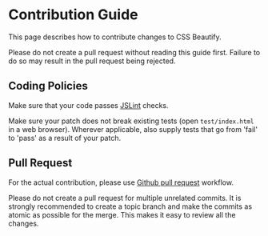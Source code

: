 # Contribution Guide

This page describes how to contribute changes to CSS Beautify.

Please do not create a pull request without reading this guide first.  Failure
to do so may result in the pull request being rejected.

## Coding Policies

Make sure that your code passes [JSLint](http://jslint.com) checks.

Make sure your patch does not break existing tests (open
<code>test/index.html</code> in a web browser).  Wherever applicable, also
supply tests that go from 'fail' to 'pass' as a result of your patch.

## Pull Request

For the actual contribution, please use [Github pull
request](http://help.github.com/pull-requests/) workflow.

Please do not create a pull request for multiple unrelated commits.  It is
strongly recommended to create a topic branch and make the commits as atomic as
possible for the merge.  This makes it easy to review all the changes.
